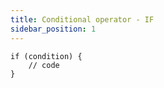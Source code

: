 ```yaml
---
title: Conditional operator - IF
sidebar_position: 1
---
```


```morj withLineNumbers
if (condition) {
	// code
}
```